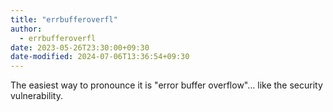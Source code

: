 ```yaml
---
title: "errbufferoverfl"
author:
  - errbufferoverfl
date: 2023-05-26T23:30:00+09:30
date-modified: 2024-07-06T13:36:54+09:30
---
```


The easiest way to pronounce it is "error buffer overflow"... like the security vulnerability.
